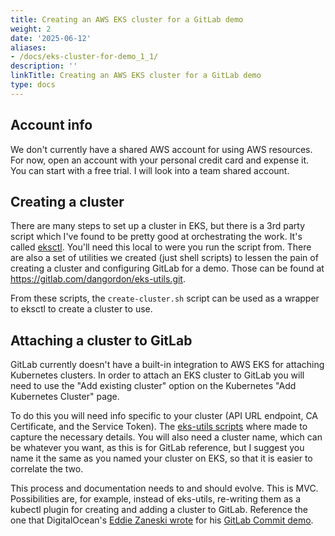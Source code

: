 ```yaml
---
title: Creating an AWS EKS cluster for a GitLab demo
weight: 2
date: '2025-06-12'
aliases:
- /docs/eks-cluster-for-demo_1_1/
description: ''
linkTitle: Creating an AWS EKS cluster for a GitLab demo
type: docs
---
```


## Account info

We don't currently have a shared AWS account for using AWS resources. For now, open an account with your personal credit card and expense it. You can start with a free trial. I will look into a team shared account.

## Creating a cluster

There are many steps to set up a cluster in EKS, but there is a 3rd party script which I've found to be pretty good at orchestrating the work. It's called [eksctl](https://eksctl.io/). You'll need this local to were you run the script from. There are also a set of utilities we created (just shell scripts) to lessen the pain of creating a cluster and configuring GitLab for a demo. Those can be found at https://gitlab.com/dangordon/eks-utils.git.

From these scripts, the `create-cluster.sh` script can be used as a wrapper to eksctl to create a cluster to use.

## Attaching a cluster to GitLab

GitLab currently doesn't have a built-in integration to AWS EKS for attaching Kubernetes clusters. In order to attach an EKS cluster to GitLab you will need to use the "Add existing cluster" option on the Kubernetes "Add Kubernetes Cluster" page.

To do this you will need info specific to your cluster (API URL endpoint, CA Certificate, and the Service Token). The [eks-utils scripts](https://gitlab.com/dangordon/eks-utils.git) where made to capture the necessary details. You will also need a cluster name, which can be whatever you want, as this is for GitLab reference, but I suggest you name it the same as you named your cluster on EKS, so that it is easier to correlate the two.

This process and documentation needs to and should evolve. This is MVC. Possibilities are, for example, instead of eks-utils, re-writing them as a kubectl plugin for creating and adding a cluster to GitLab. Reference the one that DigitalOcean's [Eddie Zaneski wrote](https://gitlab.com/eddiezane/kubectl-gitlab_bootstrap.git) for his [GitLab Commit demo](https://youtu.be/-shvwiBwFVI).
